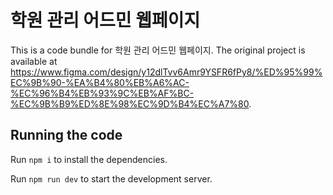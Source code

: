 
  # 학원 관리 어드민 웹페이지

  This is a code bundle for 학원 관리 어드민 웹페이지. The original project is available at https://www.figma.com/design/y12dlTvv6Amr9YSFR6fPy8/%ED%95%99%EC%9B%90-%EA%B4%80%EB%A6%AC-%EC%96%B4%EB%93%9C%EB%AF%BC-%EC%9B%B9%ED%8E%98%EC%9D%B4%EC%A7%80.

  ## Running the code

  Run `npm i` to install the dependencies.

  Run `npm run dev` to start the development server.
  